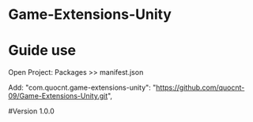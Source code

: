 # Game-Extensions-Unity

# Guide use

Open Project: Packages >> manifest.json

Add:  "com.quocnt.game-extensions-unity": "https://github.com/quocnt-09/Game-Extensions-Unity.git",

#Version 1.0.0